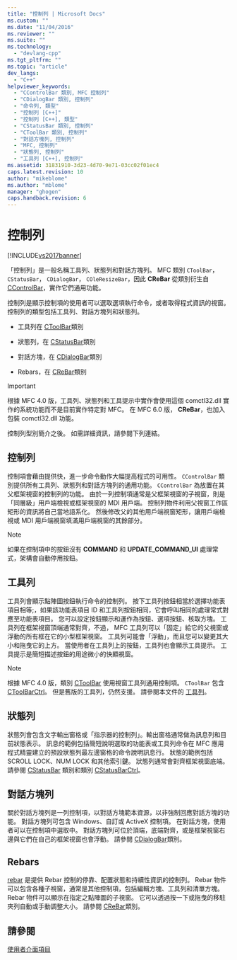 ```yaml
---
title: "控制列 | Microsoft Docs"
ms.custom: ""
ms.date: "11/04/2016"
ms.reviewer: ""
ms.suite: ""
ms.technology: 
  - "devlang-cpp"
ms.tgt_pltfrm: ""
ms.topic: "article"
dev_langs: 
  - "C++"
helpviewer_keywords: 
  - "CControlBar 類別, MFC 控制列"
  - "CDialogBar 類別, 控制列"
  - "命令列, 類型"
  - "控制列 [C++]"
  - "控制列 [C++], 類型"
  - "CStatusBar 類別, 控制列"
  - "CToolBar 類別, 控制列"
  - "對話方塊列, 控制列"
  - "MFC, 控制列"
  - "狀態列, 控制列"
  - "工具列 [C++], 控制列"
ms.assetid: 31831910-3d23-4d70-9e71-03cc02f01ec4
caps.latest.revision: 10
author: "mikeblome"
ms.author: "mblome"
manager: "ghogen"
caps.handback.revision: 6
---
```

# 控制列
[!INCLUDE[vs2017banner](../assembler/inline/includes/vs2017banner.md)]

「控制列」是一般名稱工具列、狀態列和對話方塊列。  MFC 類別 `CToolBar`， `CStatusBar`， `CDialogBar`， `COleResizeBar`，因此 **CReBar** 從類別衍生自 [CControlBar](../mfc/reference/ccontrolbar-class.md)，實作它們通用功能。  
  
 控制列是顯示控制項的使用者可以選取選項執行命令，或者取得程式資訊的視窗。  控制列的類型包括工具列、對話方塊列和狀態列。  
  
-   工具列在 [CToolBar](../mfc/reference/ctoolbar-class.md)類別  
  
-   狀態列，在 [CStatusBar](../mfc/reference/cstatusbar-class.md)類別  
  
-   對話方塊，在 [CDialogBar](../mfc/reference/cdialogbar-class.md)類別  
  
-   Rebars，在 [CReBar](../mfc/reference/crebar-class.md)類別  
  
> [!IMPORTANT]
>  根據 MFC 4.0 版，工具列、狀態列和工具提示中實作會使用這個 comctl32.dll 實作的系統功能而不是目前實作特定對 MFC。  在 MFC 6.0 版， **CReBar**，也加入包裝 comctl32.dll 功能。  
  
 控制列型別簡介之後。  如需詳細資訊，請參閱下列連結。  
  
## 控制列  
 控制項會藉由提供快，進一步命令動作大幅提高程式的可用性。  `CControlBar` 類別提供所有工具列、狀態列和對話方塊列的通用功能。  `CControlBar` 為放置在其父框架視窗的控制列的功能。  由於一列控制項通常是父框架視窗的子視窗，則是「同層級」用戶端檢視或框架視窗的 MDI 用戶端。  控制列物件利用父視窗工作區矩形的資訊將自己當地語系化。  然後修改父的其他用戶端視窗矩形，讓用戶端檢視或 MDI 用戶端視窗填滿用戶端視窗的其餘部分。  
  
> [!NOTE]
>  如果在控制項中的按鈕沒有 **COMMAND** 和 **UPDATE\_COMMAND\_UI** 處理常式，架構會自動停用按鈕。  
  
## 工具列  
 工具列會顯示點陣圖按鈕執行命令的控制列。  按下工具列按鈕相當於選擇功能表項目相等;，如果該功能表項目 ID 和工具列按鈕相同，它會呼叫相同的處理常式對應至功能表項目。  您可以設定按鈕顯示和運作為按鈕、選項按鈕、核取方塊。  工具列在框架視窗頂端通常對齊，不過， MFC 工具列可以「固定」給它的父視窗或浮動的所有框在它的小型框架視窗。  工具列可能會「浮動」，而且您可以變更其大小和拖曳它的上方。  當使用者在工具列上的按鈕，工具列也會顯示工具提示。  工具提示是簡短描述按鈕的用途微小的快顯視窗。  
  
> [!NOTE]
>  根據 MFC 4.0 版，類別 [CToolBar](../mfc/reference/ctoolbar-class.md) 使用視窗工具列通用控制項。  `CToolBar` 包含 [CToolBarCtrl](../mfc/reference/ctoolbarctrl-class.md)。  但是舊版的工具列，仍然支援。  請參閱本文件的 [工具列](../mfc/mfc-toolbar-implementation.md)。  
  
## 狀態列  
 狀態列會包含文字輸出窗格或「指示器的控制列」。輸出窗格通常做為訊息列和目前狀態表示。  訊息的範例包括簡短說明選取的功能表或工具列命令在 MFC 應用程式精靈建立的預設狀態列最左邊窗格的命令說明訊息行。  狀態的範例包括 SCROLL LOCK、NUM LOCK 和其他索引鍵。  狀態列通常會對齊框架視窗底端。  請參閱 [CStatusBar](../mfc/reference/cstatusbar-class.md) 類別和類別 [CStatusBarCtrl](../mfc/reference/cstatusbarctrl-class.md)。  
  
## 對話方塊列  
 關於對話方塊列是一列控制項，以對話方塊範本資源，以非強制回應對話方塊的功能。  對話方塊列可包含 Windows、自訂或 ActiveX 控制項。  在對話方塊，使用者可以在控制項中選取中。  對話方塊列可位於頂端，底端對齊，或是框架視窗右邊與它們在自己的框架視窗也會浮動。  請參閱 [CDialogBar](../mfc/reference/cdialogbar-class.md)類別。  
  
## Rebars  
 [rebar](../mfc/using-crebarctrl.md) 是提供 Rebar 控制的停靠、配置狀態和持續性資訊的控制列。  Rebar 物件可以包含各種子視窗，通常是其他控制項，包括編輯方塊、工具列和清單方塊。  Rebar 物件可以顯示在指定之點陣圖的子視窗。  它可以透過按一下或拖曳的移駐夾列自動或手動調整大小。  請參閱 [CReBar](../mfc/reference/crebar-class.md)類別。  
  
## 請參閱  
 [使用者介面項目](../mfc/user-interface-elements-mfc.md)